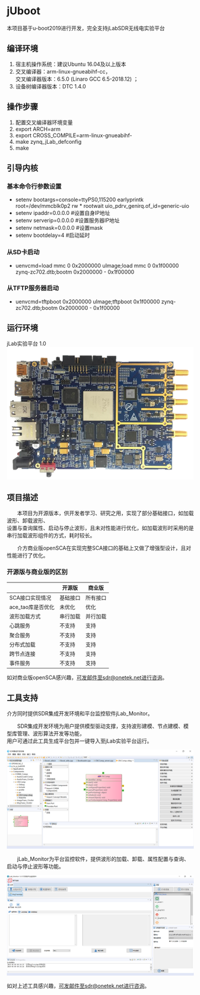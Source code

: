 # jUboot
本项目基于u-boot2019进行开发，完全支持jLabSDR无线电实验平台<br>

## 编译环境
1. 宿主机操作系统：建议Ubuntu 16.04及以上版本 <br>
2. 交叉编译器：arm-linux-gnueabihf-cc，<br>
   交叉编译器版本：6.5.0 (Linaro GCC 6.5-2018.12) ；<br>
3. 设备树编译器版本：DTC 1.4.0<br>

## 操作步骤
1. 配置交叉编译器环境变量
2. export ARCH=arm
3. export CROSS_COMPILE=arm-linux-gnueabihf-
4. make   zynq_jLab_defconfig
5. make

## 引导内核
### 基本命令行参数设置<br>
* setenv bootargs=console=ttyPS0,115200 earlyprintk root=/dev/mmcblk0p2 rw * rootwait uio_pdrv_genirq.of_id=generic-uio
* setenv ipaddr=0.0.0.0     #设置自身IP地址
* setenv serverip=0.0.0.0   #设置服务器IP地址
* setenv netmask=0.0.0.0    #设置mask
* setenv bootdelay=4        #启动延时
### 从SD卡启动

* uenvcmd=load mmc 0 0x2000000 uImage;load mmc 0 0x1f00000 zynq-zc702.dtb;bootm 0x2000000 - 0x1f00000

### 从TFTP服务器启动 
* uenvcmd=tftpboot 0x2000000 uImage;tftpboot 0x1f00000 zynq-zc702.dtb;bootm 0x2000000 - 0x1f00000

## 运行环境
jLab实验平台 1.0<br>
![load picture failed](https://github.com/JFounderSDR/openSCA/blob/master/jLab%E5%AE%9E%E9%AA%8C%E5%B9%B3%E5%8F%B0.png)<br>

## 项目描述
&emsp;&emsp;本项目为开源版本，供开发者学习、研究之用，实现了部分基础接口，如加载波形、卸载波形、<br>
设置与查询属性、启动与停止波形，且未对性能进行优化，如加载波形时采用的是串行加载波形组件的方式，耗时较长。<br>

&emsp;&emsp;介方商业版openSCA在实现完整SCA接口的基础上又做了增强型设计，且对性能进行了优化。

### 开源版与商业版的区别
|        | 开源版 | 商业版 |
| ------ | ----- | ------ |
| SCA接口实现情况 | 基础接口 | 所有接口 |
| ace_tao库是否优化 | 未优化 | 优化 |
| 波形加载方式 | 串行加载 | 并行加载 |
| 心跳服务 | 不支持 | 支持 |
| 聚合服务 | 不支持 | 支持 |
| 分布式加载 | 不支持 | 支持 |
| 跨节点连接 | 不支持 | 支持 |
| 事件服务 | 不支持 | 支持 |

如对商业版openSCA感兴趣，可发邮件至sdr@onetek.net进行咨询。

## 工具支持
介方同时提供SDR集成开发环境和平台监控软件jLab_Monitor。<br>

&emsp;&emsp;SDR集成开发环境为用户提供模型驱动支撑，支持波形建模、节点建模、模型库管理、波形算法开发等功能，<br>
用户可通过此工具生成平台包并一键导入至jLab实验平台运行。<br>

![load picture failed](https://github.com/JFounderSDR/openSCA/blob/master/IDE.png)<br>

&emsp;&emsp;jLab_Monitor为平台监控软件，提供波形的加载、卸载、属性配置与查询、启动与停止波形等功能。<br>

![load_picture_failed](https://github.com/JFounderSDR/openSCA/blob/master/jMonitor.png)

如对上述工具感兴趣，可发邮件至sdr@onetek.net进行咨询。  
